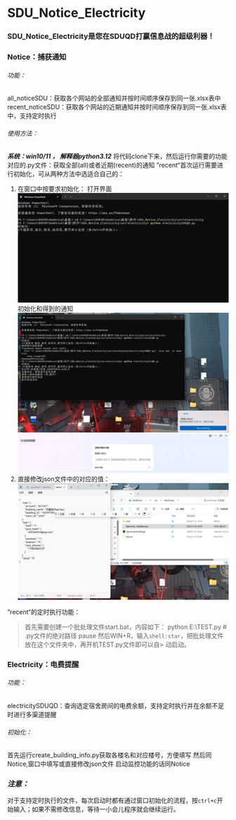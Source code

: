 # SDU_Notice_Electricity
### SDU_Notice_Electricity是您在SDUQD打赢信息战的超级利器！
### Notice：捕获通知
###### 功能：
all_noticeSDU：获取各个网站的全部通知并按时间顺序保存到同一张.xlsx表中
recent_noticeSDU：获取各个网站的近期通知并按时间顺序保存到同一张.xlsx表中，支持定时执行
###### 使用方法：
***系统：win10/11  ，   解释器python3.12***
将代码clone下来，然后运行你需要的功能对应的.py文件：获取全部(all)或者近期(recent)的通知
”recent“首次运行需要进行初始化，可从两种方法中选适合自己的：
1. 在窗口中按要求初始化：
  打开界面
  ![](./images/1.png)
  初始化和得到的通知
  ![](./images/2.png)
  ![](./images/3.png)
2. 直接修改json文件中的对应的值：
  ![](./images/4.png)









”recent“的定时执行功能：

> 首先需要创建一个批处理文件start.bat，内容如下：
> python E:\TEST.py       # .py文件的绝对路径
> pause
> 然后WIN+R，输入`shell:star`，把批处理文件放在这个文件夹中，再开机TEST.py文件即可以自> 动启动。
### Electricity：电费提醒
###### 功能：
electricitySDUQD：查询选定宿舍房间的电费余额，支持定时执行并在余额不足时进行多渠道提醒
###### 初始化：
首先运行create_building_info.py获取各楼名和对应楼号，方便填写
然后同Notice,窗口中填写或直接修改json文件
启动监控功能的话同Notice

### ***注意：***
对于支持定时执行的文件，每次启动时都有通过窗口初始化的流程，按`ctrl+c`开始输入；如果不需修改信息，等待一小会儿程序就会继续运行。



